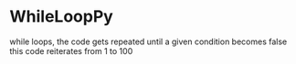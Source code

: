 # WhileLoopPy
while loops, the code gets repeated until a given condition becomes false
this code reiterates from 1 to 100